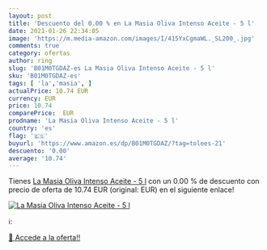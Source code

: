 ```yaml
---
layout: post
title: 'Descuento del 0.00 % en La Masia Oliva Intenso Aceite - 5 l'
date: 2021-01-26 22:34:05
image: 'https://m.media-amazon.com/images/I/415YxCgmaWL._SL200_.jpg'
comments: true
category: ofertas
author: ring
slug: 'B01M0TGDAZ-es La Masia Oliva Intenso Aceite - 5 l'
sku: 'B01M0TGDAZ-es'
tags: [ 'la','masia', ]
actualPrice: 10.74 EUR
currency: EUR
price: 10.74
comparePrice:  EUR
prodname: 'La Masia Oliva Intenso Aceite - 5 l'
country: 'es'
flag: '🇪🇸'
buyurl: 'https://www.amazon.es/dp/B01M0TGDAZ/?tag=tolees-21'
descuento: '0.00'
average: '10.74'
---
```


Tienes [La Masia Oliva Intenso Aceite - 5 l](https://www.amazon.es/dp/B01M0TGDAZ/?tag=tolees-21) con un 0.00 % de descuento con precio de oferta de 10.74 EUR (original:  EUR) en el siguiente enlace!

[![La Masia Oliva Intenso Aceite - 5 l](https://m.media-amazon.com/images/I/415YxCgmaWL._SL200_.jpg)](https://www.amazon.es/dp/B01M0TGDAZ/?tag=tolees-21)

ℹ️:


[🛒 Accede a la oferta!!](https://www.amazon.es/dp/B01M0TGDAZ/?tag=tolees-21)
